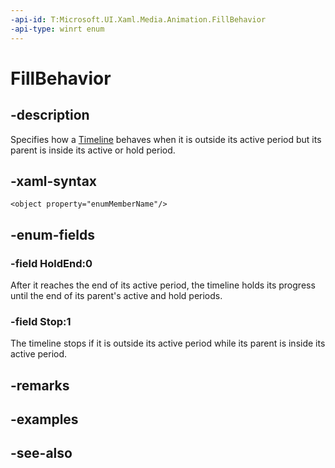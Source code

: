 ```yaml
---
-api-id: T:Microsoft.UI.Xaml.Media.Animation.FillBehavior
-api-type: winrt enum
---
```


<!-- Enumeration syntax
public enum Windows.UI.Xaml.Media.Animation.FillBehavior : int
-->

# FillBehavior

## -description
Specifies how a [Timeline](timeline.md) behaves when it is outside its active period but its parent is inside its active or hold period.

## -xaml-syntax
```xaml
<object property="enumMemberName"/>
```


## -enum-fields
### -field HoldEnd:0
After it reaches the end of its active period, the timeline holds its progress until the end of its parent's active and hold periods.

### -field Stop:1
The timeline stops if it is outside its active period while its parent is inside its active period.


## -remarks

## -examples

## -see-also
